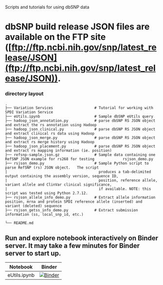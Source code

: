 Scripts and tutorials for using dbSNP data

dbSNP build release JSON files are available on the FTP site ([ftp://ftp.ncbi.nih.gov/snp/latest_release/JSON](ftp://ftp.ncbi.nih.gov/snp/latest_release/JSON)). 
============================

### directory layout

    .
    ├── Variation Services                   # Tutorial for working with SPDI Variation Service
    ├── eUtils.ipynb                         # Sample dbSNP eUtils query 
    ├── hadoop_json_annotation.py            # parse dbSNP RS JSON object and extract the rs annotation using Hadoop
    ├── hadoop_json_clinical.py              # parse dbSNP RS JSON object and extract clinical rs data using Hadoop
    ├── hadoop_json_merge.py                 # parse dbSNP RS JSON object and extract rs merge history using Hadoop
    ├── hadoop_json_placement.py             # parse dbSNP RS JSON object and extract rs mapping information (ie. position)
    ├── refsnp-sample.json.gz                # Sample data containing one RefSNP JSON example for rs268 for testing             rsjson_demo.py  
    ├── rsjson_demo.py                       # Sample Python script to parse RefSNP (rs) JSON object.   The script
    |                                          produces a tab-delimited output containing the assembly version, sequence ID, 
    |                                          position, reference allele, variant allele and ClinVar clinical significance, 
    |                                          if available. NOTE: this script was tested using Python 2.7.12.
    ├── rsjson_allele_info_demo.py           # Extract allele information  position, mrna and protein SPDI reference allele (inserted) and variant (deleted) sequence
    ├── rsjson_getss_info_demo.py            # Extract submission information (ss, local_snp_id, etc.)

    └── README.md
    
## Run and explore notebook interactively on Binder server.  It may take a few minutes for Binder server to start up.

|Notebook|Binder|
|---|---|
|eUtils.ipynb|[![Binder](https://mybinder.org/badge_logo.svg)](https://mybinder.org/v2/gh/ncbi/dbsnp/master?filepath=%2Ftutorials%2FeUtils.ipynb)|
